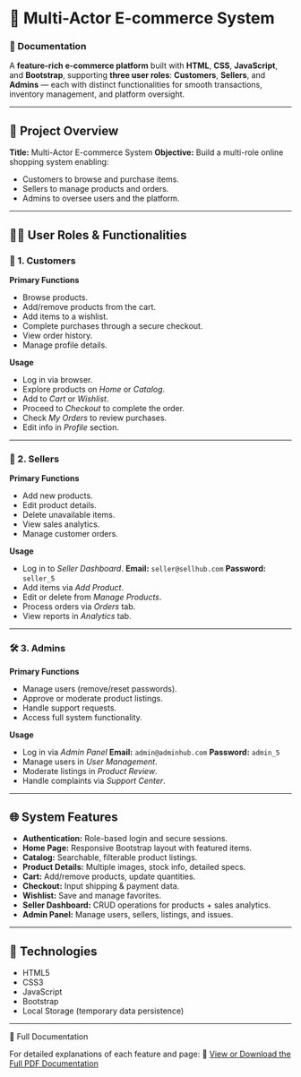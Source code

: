 # 🛒 Multi-Actor E-commerce System

### 📘 Documentation

A **feature-rich e-commerce platform** built with **HTML**, **CSS**, **JavaScript**, and **Bootstrap**, supporting **three user roles**:
**Customers**, **Sellers**, and **Admins** — each with distinct functionalities for smooth transactions, inventory management, and platform oversight.

---

## 🧾 Project Overview

**Title:** Multi-Actor E-commerce System
**Objective:** Build a multi-role online shopping system enabling:

* Customers to browse and purchase items.
* Sellers to manage products and orders.
* Admins to oversee users and the platform.

---

## 🧑‍💻 User Roles & Functionalities

### 👥 1. Customers

**Primary Functions**

* Browse products.
* Add/remove products from the cart.
* Add items to a wishlist.
* Complete purchases through a secure checkout.
* View order history.
* Manage profile details.

**Usage**

* Log in via browser.
* Explore products on *Home* or *Catalog*.
* Add to *Cart* or *Wishlist*.
* Proceed to *Checkout* to complete the order.
* Check *My Orders* to review purchases.
* Edit info in *Profile* section.

---

### 🧾 2. Sellers

**Primary Functions**

* Add new products.
* Edit product details.
* Delete unavailable items.
* View sales analytics.
* Manage customer orders.

**Usage**

* Log in to *Seller Dashboard*.
   **Email:** `seller@sellhub.com`
   **Password:** `seller_5`
* Add items via *Add Product*.
* Edit or delete from *Manage Products*.
* Process orders via *Orders* tab.
* View reports in *Analytics* tab.

---

### 🛠 3. Admins

**Primary Functions**

* Manage users (remove/reset passwords).
* Approve or moderate product listings.
* Handle support requests.
* Access full system functionality.

**Usage**

* Log in via *Admin Panel*
  **Email:** `admin@adminhub.com`
  **Password:** `admin_5`
* Manage users in *User Management*.
* Moderate listings in *Product Review*.
* Handle complaints via *Support Center*.

---

## 🌐 System Features

* **Authentication:** Role-based login and secure sessions.
* **Home Page:** Responsive Bootstrap layout with featured items.
* **Catalog:** Searchable, filterable product listings.
* **Product Details:** Multiple images, stock info, detailed specs.
* **Cart:** Add/remove products, update quantities.
* **Checkout:** Input shipping & payment data.
* **Wishlist:** Save and manage favorites.
* **Seller Dashboard:** CRUD operations for products + sales analytics.
* **Admin Panel:** Manage users, sellers, listings, and issues.

---



## 🧰 Technologies

* HTML5
* CSS3
* JavaScript
* Bootstrap
* Local Storage (temporary data persistence)

---
📄 Full Documentation

For detailed explanations of each feature and page:
📘 [View or Download the Full PDF Documentation](./documentation.pdf)


